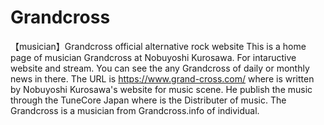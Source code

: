 # Grandcross
【musician】Grandcross official alternative rock website
This is a home page of musician Grandcross at Nobuyoshi Kurosawa.
For intaructive website and stream.
You can see the any Grandcross of daily or monthly news in there.
The URL is https://www.grand-cross.com/ where is written by Nobuyoshi Kurosawa's website for music scene.
He publish the music through the TuneCore Japan where is the Distributer of music.
The Grandcross is a musician from Grandcross.info of individual.
